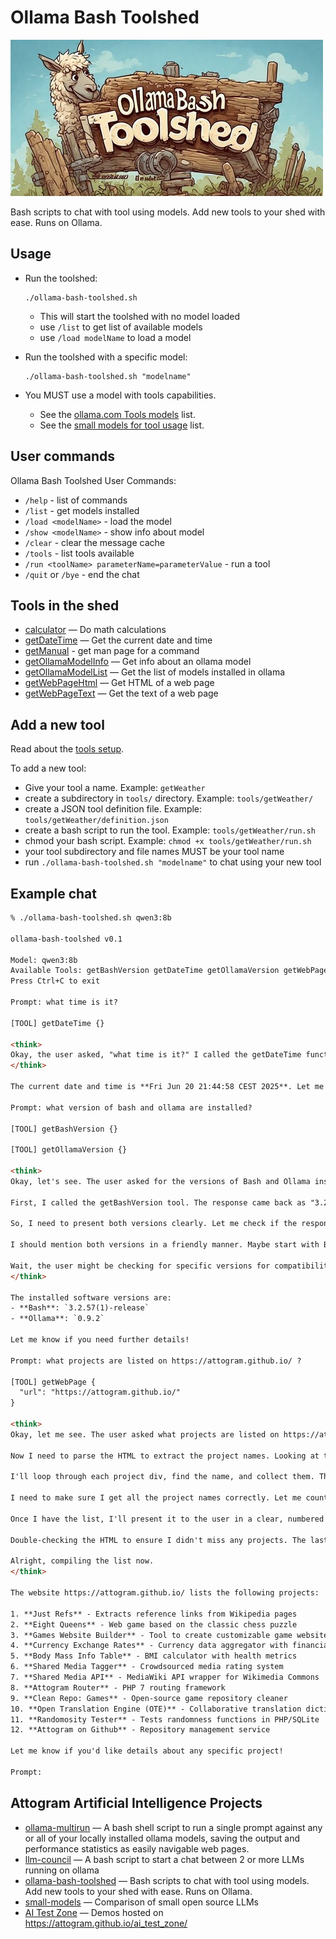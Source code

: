 # Ollama Bash Toolshed

![Logo](docs/logo/logo.500x250.jpg)

Bash scripts to chat with tool using models. Add new tools to your shed with ease. Runs on Ollama.

## Usage

* Run the toolshed:
    ```
    ./ollama-bash-toolshed.sh
    ```
  * This will start the toolshed with no model loaded
  * use ```/list``` to get list of available models
  * use ```/load modelName``` to load a model

* Run the toolshed with a specific model:
  ```
  ./ollama-bash-toolshed.sh "modelname"
  ```

* You MUST use a model with tools capabilities.
  * See the [ollama.com Tools models](https://ollama.com/search?c=tools) list.
  * See the [small models for tool usage](https://github.com/attogram/small-models/tree/main#tool-usage) list.
 
## User commands

Ollama Bash Toolshed User Commands:

* ```/help``` - list of commands
* ```/list``` - get models installed
* ```/load <modelName>``` - load the model
* ```/show <modelName>``` - show info about model
* ```/clear``` - clear the message cache
* ```/tools``` - list tools available
* ```/run <toolName> parameterName=parameterValue``` - run a tool
* ```/quit``` or ```/bye``` - end the chat

## Tools in the shed

* [calculator](tools/calculator) — Do math calculations
* [getDateTime](tools/getDateTime) — Get the current date and time
* [getManual](tools/getManual) - get man page for a command
* [getOllamaModelInfo](tools/getOllamaModelInfo) — Get info about an ollama model
* [getOllamaModelList](tools/getOllamaModelList) — Get the list of models installed in ollama
* [getWebPageHtml](tools/getWebPageHtml) — Get HTML of a web page
* [getWebPageText](tools/getWebPageText) — Get the text of a web page

## Add a new tool

Read about the [tools setup](tools/README.md).

To add a new tool:

- Give your tool a name.  Example: ```getWeather```
- create a subdirectory in ```tools/``` directory. Example: ```tools/getWeather/```
- create a JSON tool definition file. Example: ```tools/getWeather/definition.json```
- create a bash script to run the tool. Example: ```tools/getWeather/run.sh```
- chmod your bash script. Example: ```chmod +x tools/getWeather/run.sh```
- your tool subdirectory and file names MUST be your tool name
- run ```./ollama-bash-toolshed.sh "modelname"``` to chat using your new tool

## Example chat

```html
% ./ollama-bash-toolshed.sh qwen3:8b

ollama-bash-toolshed v0.1

Model: qwen3:8b
Available Tools: getBashVersion getDateTime getOllamaVersion getWebPage
Press Ctrl+C to exit

Prompt: what time is it?

[TOOL] getDateTime {}

<think>
Okay, the user asked, "what time is it?" I called the getDateTime function, which returned "Fri Jun 20 21:44:58 CEST 2025". Now I need to present this information clearly. Let me check the format. The date and time are in a standard format, so I can just relay that. The user might want to know the current time, so maybe I should mention it's the current date and time. Let me make sure there's no time zone confusion. The CEST indicates Central European Summer Time, which is UTC+2. If the user is in a different time zone, they might need to adjust, but since they didn't specify, I'll just provide the time as is. Alright, the response should be straightforward.
</think>

The current date and time is **Fri Jun 20 21:44:58 CEST 2025**. Let me know if you need further assistance!

Prompt: what version of bash and ollama are installed?

[TOOL] getBashVersion {}

[TOOL] getOllamaVersion {}

<think>
Okay, let's see. The user asked for the versions of Bash and Ollama installed.

First, I called the getBashVersion tool. The response came back as "3.2.57(1)-release". That's the Bash version. Then, I called getOllamaVersion, which returned "ollama version is 0.9.2".

So, I need to present both versions clearly. Let me check if the responses are correctly formatted. The Bash version seems standard, and the Ollama version is straightforward.

I should mention both versions in a friendly manner. Maybe start with Bash first since that's what the user might expect. Make sure to format the Ollama version correctly, perhaps using bold or a code block if needed.

Wait, the user might be checking for specific versions for compatibility or troubleshooting. Including both versions in a clear statement should address their query. Let me structure the response to be concise and informative.
</think>

The installed software versions are:
- **Bash**: `3.2.57(1)-release`
- **Ollama**: `0.9.2`

Let me know if you need further details!

Prompt: what projects are listed on https://attogram.github.io/ ?

[TOOL] getWebPage {
  "url": "https://attogram.github.io/"
}

<think>
Okay, let me see. The user asked what projects are listed on https://attogram.github.io/. I called the getWebPage function with that URL, and the response is the HTML content of the page.

Now I need to parse the HTML to extract the project names. Looking at the HTML, there are several <div class="project"> sections. Each project has a <div class="name"> which contains the project's name as a link.

I'll loop through each project div, find the name, and collect them. The names are linked, so I should extract the text inside the <a> tag. For example, the first project is "Just Refs" and so on.

I need to make sure I get all the project names correctly. Let me count how many there are. The HTML has multiple project entries, each with their own name. I'll list them all, ensuring no duplicates and correct spelling.

Once I have the list, I'll present it to the user in a clear, numbered format. Also, note that some projects have a demo or home link, but the user only asked for the project names, so I'll focus on that.

Double-checking the HTML to ensure I didn't miss any projects. The last project is "Attogram on Github" which is also included. That's 12 projects in total.

Alright, compiling the list now.
</think>

The website https://attogram.github.io/ lists the following projects:

1. **Just Refs** - Extracts reference links from Wikipedia pages
2. **Eight Queens** - Web game based on the classic chess puzzle
3. **Games Website Builder** - Tool to create customizable game websites
4. **Currency Exchange Rates** - Currency data aggregator with financial APIs
5. **Body Mass Info Table** - BMI calculator with health metrics
6. **Shared Media Tagger** - Crowdsourced media rating system
7. **Shared Media API** - MediaWiki API wrapper for Wikimedia Commons
8. **Attogram Router** - PHP 7 routing framework
9. **Clean Repo: Games** - Open-source game repository cleaner
10. **Open Translation Engine (OTE)** - Collaborative translation dictionary
11. **Randomosity Tester** - Tests randomness functions in PHP/SQLite
12. **Attogram on Github** - Repository management service

Let me know if you'd like details about any specific project!

Prompt:
```

## Attogram Artificial Intelligence Projects

* [ollama-multirun](https://github.com/attogram/ollama-multirun) — A bash shell script to run a single prompt against any or all of your locally installed ollama models, saving the output and performance statistics as easily navigable web pages.
* [llm-council](https://github.com/attogram/llm-council) — A bash script to start a chat between 2 or more LLMs running on ollama
* [ollama-bash-toolshed](https://github.com/attogram/ollama-bash-toolshed) — Bash scripts to chat with tool using models. Add new tools to your shed with ease. Runs on Ollama.
* [small-models](https://github.com/attogram/small-models) — Comparison of small open source LLMs
* [AI Test Zone](https://github.com/attogram/ai_test_zone) — Demos hosted on https://attogram.github.io/ai_test_zone/
